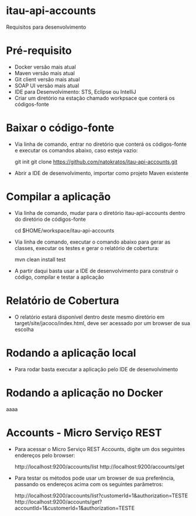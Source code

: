 # itau-api-accounts

Requisitos para desenvolvimento

# Pré-requisito
- Docker versão mais atual
- Maven versão mais atual
- Git client versão mais atual
- SOAP UI versão mais atual
- IDE para Desenvolvimento: STS, Eclipse ou IntelliJ
- Criar um diretório na estação chamado workpsace que conterá os códigos-fonte

# Baixar o código-fonte

- Via linha de comando, entrar no diretório que conterá os códigos-fonte e executar os comandos abaixo, caso esteja vazio:

	git init
	git clone https://github.com/natokratos/itau-api-accounts.git

- Abrir a IDE de desenvolvimento, importar como projeto Maven existente

# Compilar a aplicação

- Via linha de comando, mudar para o diretório itau-api-accounts dentro do diretório de códigos-fonte
  
	cd $HOME/workspace/itau-api-accounts
  
- Via linha de comando, executar o comando abaixo para gerar as classes, executar os testes e gerar o relatório de cobertura:

	mvn clean install test  

- A partir daqui basta usar a IDE de desenvolvimento para construir o código, compilar e testar a aplicação

# Relatório de Cobertura

- O relatório estará disponível dentro deste mesmo diretório em target/site/jacoco/index.html, deve ser acessado por um browser de sua escolha

# Rodando a aplicação local
  
- Para rodar basta executar a aplicação pelo IDE de desenvolvimento

# Rodando a aplicação no Docker

aaaa

# Accounts - Micro Serviço REST

- Para acessar o Micro Serviço REST Accounts, digite um dos seguintes endereços pelo browser:

	http://localhost:9200/accounts/list
	http://localhost:9200/accounts/get
	
- Para testar os métodos pode usar um browser de sua preferência, passando os endereços acima com os seguintes parâmetros:

	http://localhost:9200/accounts/list?customerId=1&authorization=TESTE
	http://localhost:9200/accounts/get?accountId=1&customerId=1&authorization=TESTE

